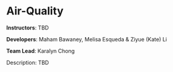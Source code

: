# Air-Quality
**Instructors**: TBD

**Developers**: Maham Bawaney, Melisa Esqueda & Ziyue (Kate) Li

**Team Lead**: Karalyn Chong

Description: TBD
